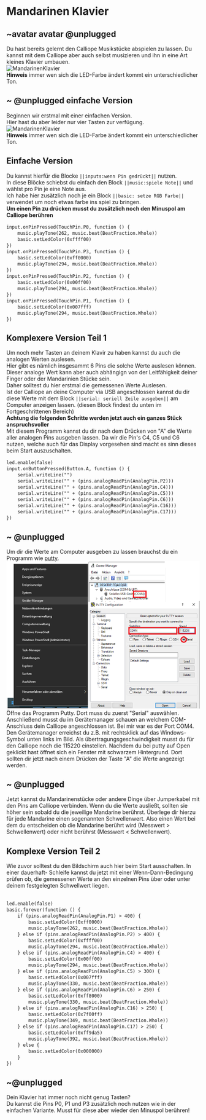 # Mandarinen Klavier
## ~avatar avatar @unplugged
Du hast bereits gelernt den Calliope Musikstücke abspielen zu lassen. 
Du kannst mit dem Calliope aber auch selbst musizieren und ihn in eine Art kleines Klavier umbauen.<br>
![MandarinenKlavier](https://github.com/r00b1nh00d/mandarinenklavier/blob/master/mandarine2.gif?raw=true) <br>
**Hinweis** immer wen sich die LED-Farbe ändert kommt ein unterschiedlicher Ton.

## ~ @unplugged einfache Version
Beginnen wir erstmal mit einer einfachen Version. <br>
Hier hast du aber leider nur vier Tasten zur verfügung. <br>
![MandarinenKlavier](https://github.com/r00b1nh00d/mandarinenklavier/blob/master/Mandarine1.gif?raw=true) <br>
**Hinweis** immer wen sich die LED-Farbe ändert kommt ein unterschiedlicher Ton.


## Einfache Version
Du kannst hierfür die Blocke ``||inputs:wenn Pin gedrückt||`` nutzen.<br>
In diese Blöcke schiebst du einfach den Block ``||music:spiele Note||`` und wählst pro Pin je eine Note aus. <br>
Ich habe hier zusätzlich noch je ein Block ``||basic: setze RGB Farbe||`` verwendet um noch etwas farbe ins spiel zu bringen. <br>
**Um einen Pin zu drücken musst du zusätzlich noch den Minuspol am Calliope berühren** 

```blocks
input.onPinPressed(TouchPin.P0, function () {
    music.playTone(262, music.beat(BeatFraction.Whole))
    basic.setLedColor(0xffff00)
})
input.onPinPressed(TouchPin.P3, function () {
    basic.setLedColor(0xff0000)
    music.playTone(294, music.beat(BeatFraction.Whole))
})
input.onPinPressed(TouchPin.P2, function () {
    basic.setLedColor(0x00ff00)
    music.playTone(294, music.beat(BeatFraction.Whole))
})
input.onPinPressed(TouchPin.P1, function () {
    basic.setLedColor(0x007fff)
    music.playTone(294, music.beat(BeatFraction.Whole))
})

```

## Komplexere Version Teil 1
Um noch mehr Tasten an deinem Klavir zu haben kannst du auch die analogen Werten auslesen. <br>
Hier gibt es nämlich insgesammt 6 Pins die solche Werte auslesen können. <br>
Dieser analoge Wert kann aber auch abhängign von der Leitfähigkeit deiner Finger oder der Mandarinien Stücke sein. <br>
Daher solltest du hier erstmal die gemessenen Werte Auslesen. <br>
Ist der Calliope an deine Computer via USB angeschlossen kannst du dir diese Werte mit dem Block ``||serial: seriell Zeile ausgeben||`` am Computer anzeigen lassen. (diesen Block findest du unten im Fortgeschrittenen Bereich) <br>
**Achtung die folgenden Schritte werden jetzt auch ein ganzes Stück anspruchsvoller** <br>
Mit diesem Programm kannst du dir nach dem Drücken von "A" die Werte aller analogen Pins ausgeben lassen. Da wir die Pin's C4, C5 und C6 nutzen, welche auch für das Display vorgesehen sind macht es sinn dieses beim Start auszuschalten.

```blocks
led.enable(false)
input.onButtonPressed(Button.A, function () {
    serial.writeLine("")
    serial.writeLine("" + (pins.analogReadPin(AnalogPin.P2)))
    serial.writeLine("" + (pins.analogReadPin(AnalogPin.C4)))
    serial.writeLine("" + (pins.analogReadPin(AnalogPin.C5)))
    serial.writeLine("" + (pins.analogReadPin(AnalogPin.C6)))
    serial.writeLine("" + (pins.analogReadPin(AnalogPin.C16)))
    serial.writeLine("" + (pins.analogReadPin(AnalogPin.C17)))
})

```

## ~ @unplugged
Um dir die Werte am Computer ausgeben zu lassen brauchst du ein Programm wie [putty](https://www.putty.org/). <br>
![puttyNutzen](https://github.com/r00b1nh00d/mandarinenklavier/blob/master/Puttynutzen.png?raw=true) <br>
Öffne das Programm Putty. Dort muss du zuerst "Serial" auswählen. Anschließend musst du im Gerätemanager schauen an welchem COM-Anschluss dein Calliope angeschlossen ist. Bei mir war es der Port COM4. Den Gerätemanager erreichst du z.B. mit rechtsklick auf das Windows-Symbol unten links im Bild. Als übertragungsgeschwindigkeit musst du für den Calliope noch die 115220 einstellen. Nachdem du bei putty auf Open geklickt hast öffnet sich ein Fenster mit schwarzem Hintergrund. Dort sollten dir jetzt nach einem Drücken der Taste "A" die Werte angezeigt werden.

## ~ @unplugged
Jetzt kannst du Mandarinenstücke oder andere Dinge über Jumperkabel mit den Pins am Calliope verbinden.
Wenn du die Werte ausließt, sollten sie höher sein sobald du die jeweilige Mandarine berührst. Überlege dir hierzu für jede Mandarine einen sogenannten Schwellenwert. Also einen Wert bei dem du entscheiden ob die Mandarine berührt wird (Messwert > Schwellenwert) oder nicht berührst (Messwert < Schwellenwert). 

## Komplexe Version Teil 2
Wie zuvor solltest du den Bildschirm auch hier beim Start ausschalten. In einer dauerhaft- Schleife kannst du jetzt mit einer Wenn-Dann-Bedingung prüfen ob, die gemessenen Werte an den einzelnen Pins über oder unter deinem festgelegten Schwellwert liegen.

```blocks

led.enable(false)
basic.forever(function () {
    if (pins.analogReadPin(AnalogPin.P1) > 400) {
        basic.setLedColor(0xff0000)
        music.playTone(262, music.beat(BeatFraction.Whole))
    } else if (pins.analogReadPin(AnalogPin.P2) > 400) {
        basic.setLedColor(0xffff00)
        music.playTone(294, music.beat(BeatFraction.Whole))
    } else if (pins.analogReadPin(AnalogPin.C4) > 400) {
        basic.setLedColor(0x00ff00)
        music.playTone(294, music.beat(BeatFraction.Whole))
    } else if (pins.analogReadPin(AnalogPin.C5) > 300) {
        basic.setLedColor(0x007fff)
        music.playTone(330, music.beat(BeatFraction.Whole))
    } else if (pins.analogReadPin(AnalogPin.C6) > 250) {
        basic.setLedColor(0xff8000)
        music.playTone(330, music.beat(BeatFraction.Whole))
    } else if (pins.analogReadPin(AnalogPin.C16) > 250) {
        basic.setLedColor(0x7f00ff)
        music.playTone(349, music.beat(BeatFraction.Whole))
    } else if (pins.analogReadPin(AnalogPin.C17) > 250) {
        basic.setLedColor(0xff9da5)
        music.playTone(392, music.beat(BeatFraction.Whole))
    } else {
        basic.setLedColor(0x000000)
    }
})

```
## ~@unplugged
Dein Klavier hat immer noch nicht genug Tasten? <br>
Du kannst die Pins P0, P1 und P3 zusätzlich noch nutzen wie in der einfachen Variante. Musst für diese aber wieder den Minuspol berühren!
